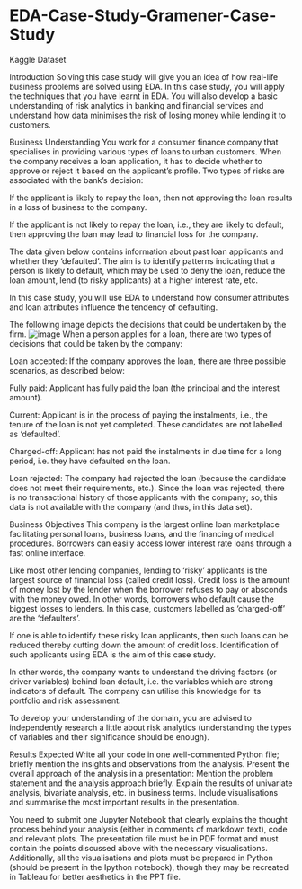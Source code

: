 # EDA-Case-Study-Gramener-Case-Study
Kaggle Dataset

Introduction
Solving this case study will give you an idea of how real-life business problems are solved using EDA. In this case study, you will apply the techniques that you have learnt in EDA. You will also develop a basic understanding of risk analytics in banking and financial services and understand how data minimises the risk of losing money while lending it to customers.

  

Business Understanding
You work for a consumer finance company that specialises in providing various types of loans to urban customers. When the company receives a loan application, it has to decide whether to approve or reject it based on the applicant’s profile. Two types of risks are associated with the bank’s decision:

If the applicant is likely to repay the loan, then not approving the loan results in a loss of business to the company.

If the applicant is not likely to repay the loan, i.e., they are likely to default, then approving the loan may lead to financial loss for the company.

 

The data given below contains information about past loan applicants and whether they ‘defaulted’. The aim is to identify patterns indicating that a person is likely to default, which may be used to deny the loan, reduce the loan amount, lend (to risky applicants) at a higher interest rate, etc.

 

In this case study, you will use EDA to understand how consumer attributes and loan attributes influence the tendency of defaulting.

The following image depicts the decisions that could be undertaken by the firm.
![image](https://user-images.githubusercontent.com/68812779/218502286-fd228115-cd79-49d4-9efb-d167aaffbec8.png)
When a person applies for a loan, there are two types of decisions that could be taken by the company:

Loan accepted: If the company approves the loan, there are three possible scenarios, as described below:

Fully paid: Applicant has fully paid the loan (the principal and the interest amount).

Current: Applicant is in the process of paying the instalments, i.e., the tenure of the loan is not yet completed. These candidates are not labelled as ‘defaulted’.

Charged-off: Applicant has not paid the instalments in due time for a long period, i.e. they have defaulted on the loan.

Loan rejected: The company had rejected the loan (because the candidate does not meet their requirements, etc.). Since the loan was rejected, there is no transactional history of those applicants with the company; so, this data is not available with the company (and thus, in this data set).
 

Business Objectives
This company is the largest online loan marketplace facilitating personal loans, business loans, and the financing of medical procedures. Borrowers can easily access lower interest rate loans through a fast online interface.

 

Like most other lending companies, lending to ‘risky’ applicants is the largest source of financial loss (called credit loss). Credit loss is the amount of money lost by the lender when the borrower refuses to pay or absconds with the money owed. In other words, borrowers who default cause the biggest losses to lenders. In this case, customers labelled as ‘charged-off’ are the ‘defaulters’.

 

If one is able to identify these risky loan applicants, then such loans can be reduced thereby cutting down the amount of credit loss. Identification of such applicants using EDA is the aim of this case study.

 

In other words, the company wants to understand the driving factors (or driver variables) behind loan default, i.e. the variables which are strong indicators of default.  The company can utilise this knowledge for its portfolio and risk assessment. 


To develop your understanding of the domain, you are advised to independently research a little about risk analytics (understanding the types of variables and their significance should be enough).

Results Expected
Write all your code in one well-commented Python file; briefly mention the insights and observations from the analysis.
Present the overall approach of the analysis in a presentation: 
Mention the problem statement and the analysis approach briefly.
Explain the results of univariate analysis, bivariate analysis, etc. in business terms.
Include visualisations and summarise the most important results in the presentation.
 

You need to submit one Jupyter Notebook that clearly explains the thought process behind your analysis (either in comments of markdown text), code and relevant plots. The presentation file must be in PDF format and must contain the points discussed above with the necessary visualisations. Additionally, all the visualisations and plots must be prepared in Python (should be present in the Ipython notebook), though they may be recreated in Tableau for better aesthetics in the PPT file.
